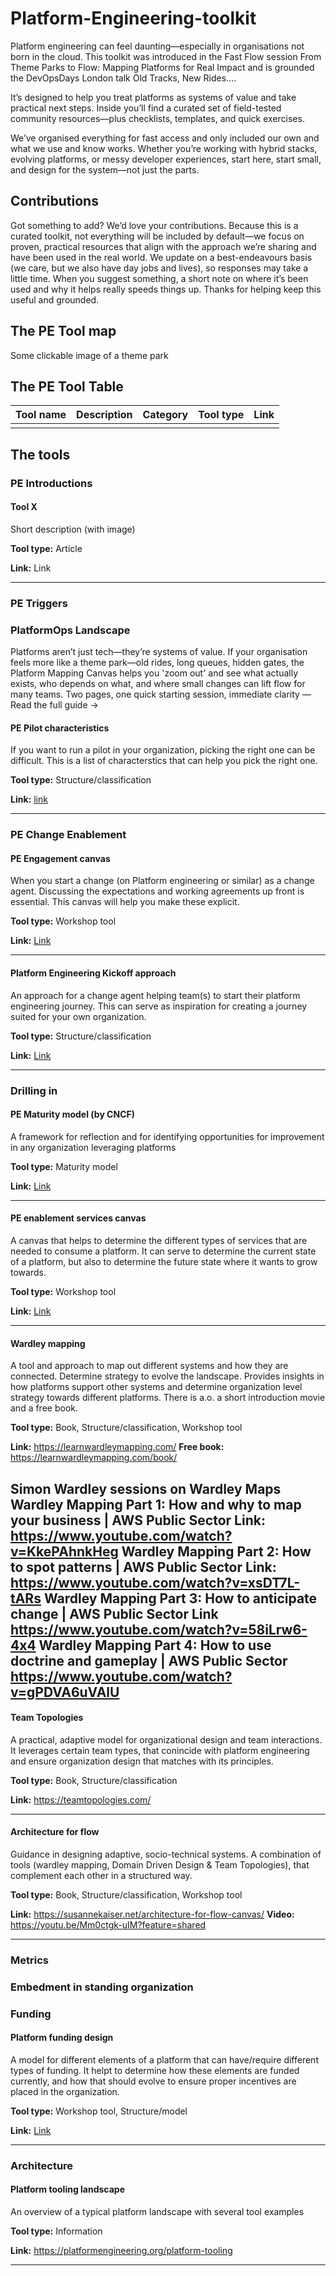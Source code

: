 # Platform-Engineering-toolkit
Platform engineering can feel daunting—especially in organisations not born in the cloud.
This toolkit was introduced in the Fast Flow session From Theme Parks to Flow: Mapping Platforms for Real Impact and is grounded the DevOpsDays London talk Old Tracks, New Rides….

It’s designed to help you treat platforms as systems of value and take practical next steps. Inside you’ll find a curated set of field-tested community resources—plus checklists, templates, and quick exercises.

We’ve organised everything for fast access and only included our own and what we use and know works. Whether you’re working with hybrid stacks, evolving platforms, or messy developer experiences, start here, start small, and design for the system—not just the parts.

## Contributions
Got something to add? We’d love your contributions. Because this is a curated toolkit, not everything will be included by default—we focus on proven, practical resources that align with the approach we’re sharing and have been used in the real world. We update on a best-endeavours basis (we care, but we also have day jobs and lives), so responses may take a little time. When you suggest something, a short note on where it’s been used and why it helps really speeds things up. Thanks for helping keep this useful and grounded.

## The PE Tool map
Some clickable image of a theme park

## The PE Tool Table
| Tool name | Description | Category | Tool type | Link | 
| --- | --- | --- | --- | --- |
| | | | | |

## The tools

### PE Introductions

#### Tool X
Short description (with image)

**Tool type:** Article

**Link:** Link

---

### PE Triggers

### PlatformOps Landscape   

Platforms aren’t just tech—they’re systems of value. If your organisation feels more like a theme park—old rides, long queues, hidden gates, the Platform Mapping Canvas helps you 'zoom out' and see what actually exists, who depends on what, and where small changes can lift flow for many teams. Two pages, one quick starting session, immediate clarity — Read the full guide →


#### PE Pilot characteristics
If you want to run a pilot in your organization, picking the right one can be difficult. This is a list of characterstics that can help you pick the right one.

**Tool type:** Structure/classification

**Link:** [link](./Tools/Landscape%20discovery/Characteristics%20of%20a%20good%20PE%20Pilot%20candidate.pdf )

---

### PE Change Enablement

#### PE Engagement canvas
When you start a change (on Platform engineering or similar) as a change agent. Discussing the expectations and working agreements up front is essential. This canvas will help you make these explicit.

**Tool type:** Workshop tool

**Link:** [Link](./Tools/Platform%20change%20enablement/PE%20engagement%20canvas.pdf)

---

#### Platform Engineering Kickoff approach
An approach for a change agent helping team(s) to start their platform engineering journey. This can serve as inspiration for creating a journey suited for your own organization.

**Tool type:** Structure/classification

**Link:** [Link](./Tools/Platform%20change%20enablement/Platform%20Engineering%20Kickstart.pdf)

---

### Drilling in

#### PE Maturity model (by CNCF)
A framework for reflection and for identifying opportunities for improvement in any organization leveraging platforms

**Tool type:** Maturity model

**Link:** [Link](https://tag-app-delivery.cncf.io/whitepapers/platform-eng-maturity-model/#model-table)

---

#### PE enablement services canvas
A canvas that helps to determine the different types of services that are needed to consume a platform. It can serve to determine the current state of a platform, but also to determine the future state where it wants to grow towards.

**Tool type:** Workshop tool

**Link:** [Link](./Tools/Drilling%20in/PE%20enablement%20services%20canvas.pdf)

---

#### Wardley mapping
A tool and approach to map out different systems and how they are connected. Determine strategy to evolve the landscape. Provides insights in how platforms support other systems and determine organization level strategy towards different platforms.
There is a.o. a short introduction movie and a free book.

**Tool type:** Book, Structure/classification, Workshop tool

**Link:** https://learnwardleymapping.com/
**Free book:** https://learnwardleymapping.com/book/

Simon Wardley sessions on Wardley Maps
Wardley Mapping Part 1: How and why to map your business | AWS Public Sector  **Link:** https://www.youtube.com/watch?v=KkePAhnkHeg
Wardley Mapping Part 2: How to spot patterns | AWS Public Sector **Link:** https://www.youtube.com/watch?v=xsDT7L-tARs
Wardley Mapping Part 3: How to anticipate change | AWS Public Sector **Link** https://www.youtube.com/watch?v=58iLrw6-4x4
Wardley Mapping Part 4: How to use doctrine and gameplay | AWS Public Sector **https://www.youtube.com/watch?v=gPDVA6uVAlU**
---

#### Team Topologies
A practical, adaptive model for organizational design and team interactions. It leverages certain team types, that conincide with platform engineering and ensure organization design that matches with its principles.

**Tool type:** Book, Structure/classification

**Link:** https://teamtopologies.com/

---

#### Architecture for flow
Guidance in designing adaptive, socio-technical systems. A combination of tools (wardley mapping, Domain Driven Design & Team Topologies), that complement each other in a structured way.

**Tool type:** Book, Structure/classification, Workshop tool

**Link:** https://susannekaiser.net/architecture-for-flow-canvas/
**Video:** https://youtu.be/Mm0ctgk-uIM?feature=shared

---

### Metrics

### Embedment in standing organization

### Funding
#### Platform funding design
A model for different elements of a platform that can have/require different types of funding. It helpt to determine how these elements are funded currently, and how that should evolve to ensure proper incentives are placed in the organization.

**Tool type:** Workshop tool, Structure/model

**Link:** [Link](./Tools/Funding/Platform%20Funding%20models%20template.pdf)

---

### Architecture

#### Platform tooling landscape
An overview of a typical platform landscape with several tool examples

**Tool type:** Information

**Link:** https://platformengineering.org/platform-tooling

---

